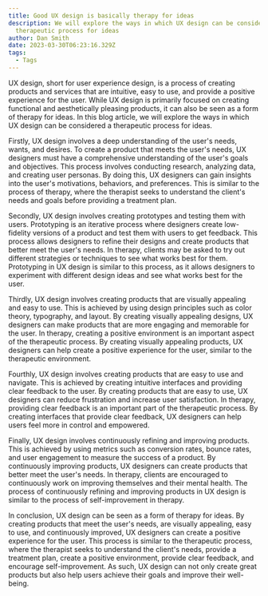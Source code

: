 ```yaml
---
title: Good UX design is basically therapy for ideas
description: We will explore the ways in which UX design can be considered a
  therapeutic process for ideas
author: Dan Smith
date: 2023-03-30T06:23:16.329Z
tags:
  - Tags
---
```

UX design, short for user experience design, is a process of creating products and services that are intuitive, easy to use, and provide a positive experience for the user. While UX design is primarily focused on creating functional and aesthetically pleasing products, it can also be seen as a form of therapy for ideas. In this blog article, we will explore the ways in which UX design can be considered a therapeutic process for ideas.

Firstly, UX design involves a deep understanding of the user's needs, wants, and desires. To create a product that meets the user's needs, UX designers must have a comprehensive understanding of the user's goals and objectives. This process involves conducting research, analyzing data, and creating user personas. By doing this, UX designers can gain insights into the user's motivations, behaviors, and preferences. This is similar to the process of therapy, where the therapist seeks to understand the client's needs and goals before providing a treatment plan.

Secondly, UX design involves creating prototypes and testing them with users. Prototyping is an iterative process where designers create low-fidelity versions of a product and test them with users to get feedback. This process allows designers to refine their designs and create products that better meet the user's needs. In therapy, clients may be asked to try out different strategies or techniques to see what works best for them. Prototyping in UX design is similar to this process, as it allows designers to experiment with different design ideas and see what works best for the user.

Thirdly, UX design involves creating products that are visually appealing and easy to use. This is achieved by using design principles such as color theory, typography, and layout. By creating visually appealing designs, UX designers can make products that are more engaging and memorable for the user. In therapy, creating a positive environment is an important aspect of the therapeutic process. By creating visually appealing products, UX designers can help create a positive experience for the user, similar to the therapeutic environment.

Fourthly, UX design involves creating products that are easy to use and navigate. This is achieved by creating intuitive interfaces and providing clear feedback to the user. By creating products that are easy to use, UX designers can reduce frustration and increase user satisfaction. In therapy, providing clear feedback is an important part of the therapeutic process. By creating interfaces that provide clear feedback, UX designers can help users feel more in control and empowered.

Finally, UX design involves continuously refining and improving products. This is achieved by using metrics such as conversion rates, bounce rates, and user engagement to measure the success of a product. By continuously improving products, UX designers can create products that better meet the user's needs. In therapy, clients are encouraged to continuously work on improving themselves and their mental health. The process of continuously refining and improving products in UX design is similar to the process of self-improvement in therapy.

In conclusion, UX design can be seen as a form of therapy for ideas. By creating products that meet the user's needs, are visually appealing, easy to use, and continuously improved, UX designers can create a positive experience for the user. This process is similar to the therapeutic process, where the therapist seeks to understand the client's needs, provide a treatment plan, create a positive environment, provide clear feedback, and encourage self-improvement. As such, UX design can not only create great products but also help users achieve their goals and improve their well-being.